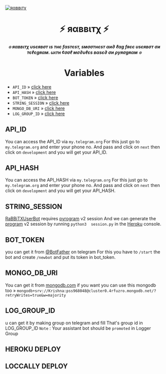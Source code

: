 [![яαввιтχ](https://telegra.ph//file/2ae6c7cb49e8ab207f34e.jpg)](https://t.me/RaBBiTXUserBot)


<h1 align="center">
<b> ⚡ яαввιтχ ⚡ </b>
</h1>

<h6 align="center">
  <b> ๏ яαввιтχ υѕєявσт ιѕ тнє  fαѕтєѕт, ѕмσσтнєѕт αи∂ ℓαg fяєє υѕєявσт σи тєℓєgяαм. ωιтн ¢σσℓ мσ∂υℓєѕ вαѕє∂ σи ρуяσgяαм ๏</b>
</h6>

<h1 align="center">
<b>  Variables </b>
</h1>

- `API_ID` » [click here](#API_ID)
- `API_HASH` » [click here](#API_HASH)
- `BOT_TOKEN` » [click here](#BOT_TOKEN)
- `STRING_SESSION` » [click here](#STRING_SESSION)
- `MONGO_DB_URI` » [click here](#MONGO_DB_URI)
- `LOG_GROUP_ID` » [click here](#LOG_GROUP_ID)

## API_ID 
You can access the API_ID via `my.telegram.org` For this just go to `my.telegram.org` and  enter your phone no. And pass and click on `next` then click on `development` and you will get your API_ID.

## API_HASH
You can access the API_HASH via `my.telegram.org` For this just go to `my.telegram.org` and  enter your phone no. And pass and click on `next` then click on `development` and you will get your API_HASH.

## STRING_SESSION
[RaBBiTXUserBot](https://github.com/ITZ-RaBBiT/RaBBiTXUserBot) requires [pyrogram](https://pyrogram.org) v2 session 
And we can generate the [program](https://pyrogram.org) v2 session by running `python3  session.py` in the [Heroku](https://dashboard.heroku.com) console.

## BOT_TOKEN
 you can get it from [@BotFather](https://t.me/botfather) on telegram For this you have to `/start` the bot and create `/newbot` and put its token in bot_token.

## MONGO_DB_URI
You can get it from [mongodb.com](https://mongodb.com) 
if you want you can use this mongodb too » `mongodb+srv://Krishna:pss968048@cluster0.4rfuzro.mongodb.net/?retryWrites=true&w=majority`

## LOG_GROUP_ID
u can get it by making group on telegram and fill That's group id in LOG_GROUP_ID
`Note` :  Your assistant bot should be `promoted` in Logger Group


## HEROKU DEPLOY
## LOCCALLY DEPLOY
